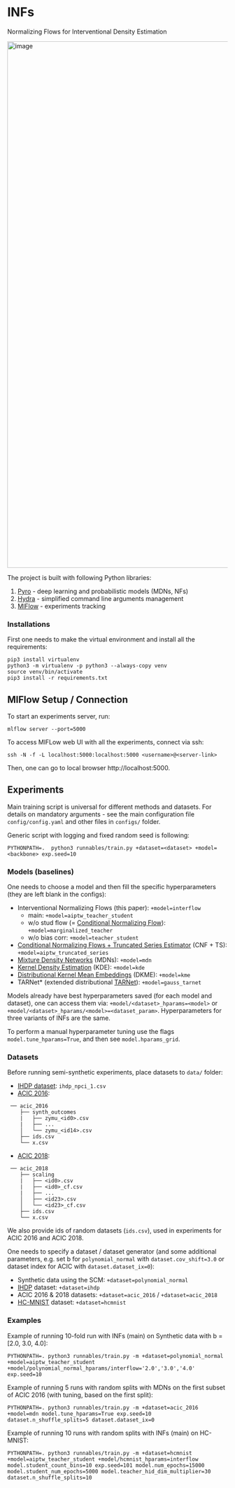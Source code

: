 # INFs
Normalizing Flows for Interventional Density Estimation

<img width="1204" alt="image" src="https://user-images.githubusercontent.com/23198776/226435117-c26c4881-8e51-4773-874f-9ad9e97ca6a2.png">

The project is built with following Python libraries:
1. [Pyro](https://pyro.ai/) - deep learning and probabilistic models (MDNs, NFs)
2. [Hydra](https://hydra.cc/docs/intro/) - simplified command line arguments management
3. [MlFlow](https://mlflow.org/) - experiments tracking

### Installations
First one needs to make the virtual environment and install all the requirements:
```console
pip3 install virtualenv
python3 -m virtualenv -p python3 --always-copy venv
source venv/bin/activate
pip3 install -r requirements.txt
```

## MlFlow Setup / Connection
To start an experiments server, run: 

`mlflow server --port=5000`

To access MlFLow web UI with all the experiments, connect via ssh:

`ssh -N -f -L localhost:5000:localhost:5000 <username>@<server-link>`

Then, one can go to local browser http://localhost:5000.


## Experiments

Main training script is universal for different methods and datasets. For details on mandatory arguments - see the main configuration file `config/config.yaml` and other files in `configs/` folder.

Generic script with logging and fixed random seed is following:
```console
PYTHONPATH=.  python3 runnables/train.py +dataset=<dataset> +model=<backbone> exp.seed=10
```

### Models (baselines)
One needs to choose a model and then fill the specific hyperparameters (they are left blank in the configs):
- Interventional Normalizing Flows (this paper): `+model=interflow`
  - main: `+model=aiptw_teacher_student`
  - w/o stud flow (= [Conditional Normalizing Flow](https://arxiv.org/pdf/1802.04908.pdf)): `+model=marginalized_teacher`
  - w/o bias corr: `+model=teacher_student`
- [Conditional Normalizing Flows + Truncated Series Estimator](https://academic.oup.com/biomet/advance-article-abstract/doi/10.1093/biomet/asad017/7068801?redirectedFrom=fulltext) (CNF + TS): `+model=aiptw_truncated_series`
- [Mixture Density Networks](https://publications.aston.ac.uk/id/eprint/373/1/NCRG_94_004.pdf) (MDNs): `+model=mdn`
- [Kernel Density Estimation](https://arxiv.org/pdf/1806.02935.pdf) (KDE): `+model=kde`
- [Distributional Kernel Mean Embeddings](https://arxiv.org/pdf/1805.08845.pdf) (DKME): `+model=kme`
- TARNet* (extended distributional [TARNet](https://arxiv.org/abs/1606.03976)): `+model=gauss_tarnet`

Models already have best hyperparameters saved (for each model and dataset), one can access them via: `+model/<dataset>_hparams=<model>` or `+model/<dataset>_hparams/<model>=<dataset_param>`. Hyperparameters for three variants of INFs are the same.

To perform a manual hyperparameter tuning use the flags `model.tune_hparams=True`, and then see `model.hparams_grid`. 

### Datasets
Before running semi-synthetic experiments, place datasets to `data/` folder:
- [IHDP dataset](https://github.com/AMLab-Amsterdam/CEVAE/blob/master/datasets/IHDP/csv/ihdp_npci_1.csv): `ihdp_npci_1.csv`
- [ACIC 2016](https://jenniferhill7.wixsite.com/acic-2016/competition): 
```
 ── acic_2016
    ├── synth_outcomes
    |   ├── zymu_<id0>.csv   
    |   ├── ... 
    │   └── zymu_<id14>.csv 
    ├── ids.csv
    └── x.csv 
```
- [ACIC 2018](https://www.synapse.org/#!Synapse:syn11294478/wiki/486304):
```
 ── acic_2018
    ├── scaling
    |   ├── <id0>.csv 
    |   ├── <id0>_cf.csv
    |   ├── ... 
    │   ├── <id23>.csv
    │   └── <id23>_cf.csv 
    ├── ids.csv
    └── x.csv 
```
We also provide ids of random datasets (`ids.csv`), used in experiments for ACIC 2016 and ACIC 2018.

One needs to specify a dataset / dataset generator (and some additional parameters, e.g. set b for `polynomial_normal` with `dataset.cov_shift=3.0` or dataset index for ACIC with `dataset.dataset_ix=0`):
- Synthetic data using the SCM: `+dataset=polynomial_normal`
- [IHDP](https://www.tandfonline.com/doi/abs/10.1198/jcgs.2010.08162) dataset: `+dataset=ihdp`
- ACIC 2016 & 2018 datasets: `+dataset=acic_2016` / `+dataset=acic_2018` 
- [HC-MNIST](https://github.com/anndvision/quince/blob/main/quince/library/datasets/hcmnist.py) dataset: `+dataset=hcmnist`

### Examples
Example of running 10-fold run with INFs (main) on Synthetic data with b = [2.0, 3.0, 4.0]:
```console
PYTHONPATH=. python3 runnables/train.py -m +dataset=polynomial_normal +model=aiptw_teacher_student +model/polynomial_normal_hparams/interflow='2.0','3.0','4.0' exp.seed=10
```

Example of running 5 runs with random splits with MDNs on the first subset of ACIC 2016 (with tuning, based on the first split):
```console
PYTHONPATH=. python3 runnables/train.py -m +dataset=acic_2016 +model=mdn model.tune_hparams=True exp.seed=10 dataset.n_shuffle_splits=5 dataset.dataset_ix=0
```

Example of running 10 runs with random splits with INFs (main) on HC-MNIST:
```console
PYTHONPATH=. python3 runnables/train.py -m +dataset=hcmnist +model=aiptw_teacher_student +model/hcmnist_hparams=interflow model.student_count_bins=10 exp.seed=101 model.num_epochs=15000 model.student_num_epochs=5000 model.teacher_hid_dim_multiplier=30 dataset.n_shuffle_splits=10
```

